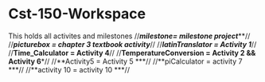 # Cst-150-Workspace
This holds all activites and milestones
//***milestone= milestone project*****//
//***picturebox = chapter 3 textbook activity***//
//***latinTranslator = Activity 1***//
//**Time_Calculator = Activity 4**//
//**TemperatureConversion = Activity 2 && Activity 6***//
//**Activity5 = Activity 5 ***//
//**piCalculator = activity 7 ***//
//**activity 10 = activity 10 ***//
